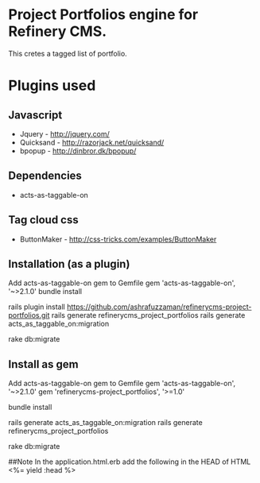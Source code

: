 # Project Portfolios engine for Refinery CMS.
This cretes a tagged list of portfolio.

# Plugins used
## Javascript
* Jquery - http://jquery.com/
* Quicksand - http://razorjack.net/quicksand/
* bpopup - http://dinbror.dk/bpopup/

## Dependencies
* acts-as-taggable-on

## Tag cloud css
* ButtonMaker - http://css-tricks.com/examples/ButtonMaker

## Installation (as a plugin)
Add acts-as-taggable-on gem to Gemfile
gem 'acts-as-taggable-on', '~>2.1.0'
bundle install

rails plugin install https://github.com/ashrafuzzaman/refinerycms-project-portfolios.git
rails generate refinerycms_project_portfolios
rails generate acts_as_taggable_on:migration

rake db:migrate

## Install as gem

Add acts-as-taggable-on gem to Gemfile
gem 'acts-as-taggable-on', '~>2.1.0'
gem 'refinerycms-project_portfolios', '>=1.0'

bundle install

rails generate acts_as_taggable_on:migration
rails generate refinerycms_project_portfolios

rake db:migrate

##Note
In the application.html.erb add the following in the HEAD of HTML 
<%= yield :head %>